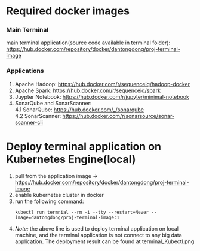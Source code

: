 # Required docker images
### Main Terminal
main terminal application(source code available in terminal folder): https://hub.docker.com/repository/docker/dantongdong/proj-terminal-image
### Applications
1. Apache Hadoop: https://hub.docker.com/r/sequenceiq/hadoop-docker
2. Apache Spark: https://hub.docker.com/r/sequenceiq/spark
3. Juypter Notebook: https://hub.docker.com/r/jupyter/minimal-notebook
4. SonarQube and SonarScanner:
    <br> 4.1 SonarQube: https://hub.docker.com/_/sonarqube
    <br> 4.2 SonarScanner: https://hub.docker.com/r/sonarsource/sonar-scanner-cli
# Deploy terminal application on Kubernetes Engine(local)
1. pull from the application image -> https://hub.docker.com/repository/docker/dantongdong/proj-terminal-image
2. enable kubernetes cluster in docker
3. run the following command: 
    ```
    kubectl run termnial --rm -i --tty --restart=Never --image=dantongdong/proj-terminal-image:1
    ```
4. *Note:* the above line is used to deploy terminal application on local machine, 
and the terminal application is not connect to any big data application. The deployment result
can be found at terminal_Kubectl.png